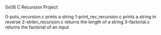 0x08 C Recursion Project

0-puts_recursion.c prints a string
1-print_rev_recursion.c prints a string in reverse
2-strlen_recursion.c returns the length of a string
3-factorial.c returns the factorial of an input

